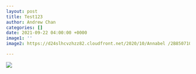 ```yaml
---
layout: post
title: Test123
author: Andrew Chan
categories: []
date: 2021-09-22 04:00:00 +0000
image1: ''
image2: https://d24slhcvzhzz82.cloudfront.net/2020/10/Annabel /2B850710-7F41-4AF6-ACD8-58B7C313A9E2.jpeg

---
```

![](https://ug-admissions-caltech-blog-publish.s3.us-west-1.amazonaws.com/2020/01/6a0105349b8251970b0240a4b0dd2a200c-800wi.jpg)